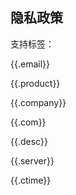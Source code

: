 ## 隐私政策



支持标签：

{{.email}}

{{.product}}

{{.company}}

{{.com}}

{{.desc}}

{{.server}}

{{.ctime}}
